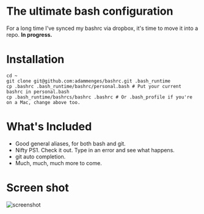 The ultimate bash configuration
===============================

For a long time I've synced my bashrc via dropbox, it's time to move it into a repo. **In progress.**


Installation
============

    cd ~
    git clone git@github.com:adammenges/bashrc.git .bash_runtime
    cp .bashrc .bash_runtime/bashrc/personal.bash # Put your current bashrc in personal.bash
    cp .bash_runtime/bashrcs/bashrc .bashrc # Or .bash_profile if you're on a Mac, change above too.


What's Included
===============

 * Good general aliases, for both bash and git.
 * Nifty PS1. Check it out. Type in an error and see what happens.
 * git auto completion.
 * Much, much, much more to come.


Screen shot
===========

![screenshot](http://adammenges.com/images/github/bashrc.png)
